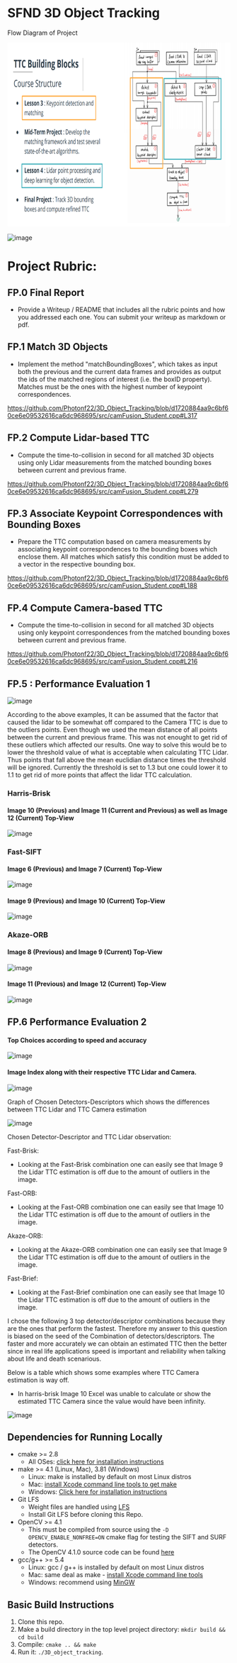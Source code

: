 # SFND 3D Object Tracking

Flow Diagram of Project

<img src="images/course_code_structure.png" width="779" height="414" />

![image](https://user-images.githubusercontent.com/105236455/225168194-121d657f-2feb-47d6-9c69-4982f24f52f3.png)

# Project Rubric:

## FP.0 Final Report
- Provide a Writeup / README that includes all the rubric points and how you addressed each one. You can submit your writeup as markdown or pdf.

## FP.1 Match 3D Objects
- Implement the method "matchBoundingBoxes", which takes as input both the previous and the current data frames and provides as output the ids of the matched regions of interest (i.e. the boxID property). Matches must be the ones with the highest number of keypoint correspondences.

https://github.com/Photonf22/3D_Object_Tracking/blob/d1720884aa9c6bf60ce6e09532616ca6dc968695/src/camFusion_Student.cpp#L317

## FP.2 Compute Lidar-based TTC
- Compute the time-to-collision in second for all matched 3D objects using only Lidar measurements from the matched bounding boxes between current and previous frame.

https://github.com/Photonf22/3D_Object_Tracking/blob/d1720884aa9c6bf60ce6e09532616ca6dc968695/src/camFusion_Student.cpp#L279

## FP.3 Associate Keypoint Correspondences with Bounding Boxes
- Prepare the TTC computation based on camera measurements by associating keypoint correspondences to the bounding boxes which enclose them. All matches which satisfy this condition must be added to a vector in the respective bounding box.

https://github.com/Photonf22/3D_Object_Tracking/blob/d1720884aa9c6bf60ce6e09532616ca6dc968695/src/camFusion_Student.cpp#L188

## FP.4 Compute Camera-based TTC
- Compute the time-to-collision in second for all matched 3D objects using only keypoint correspondences from the matched bounding boxes between current and previous frame.

https://github.com/Photonf22/3D_Object_Tracking/blob/d1720884aa9c6bf60ce6e09532616ca6dc968695/src/camFusion_Student.cpp#L216

## FP.5 : Performance Evaluation 1

![image](https://user-images.githubusercontent.com/105236455/224571888-11a896b0-9b31-402c-8735-5974c2e0b22b.png)

According to the above examples, It can be assumed that the factor that caused the lidar to be somewhat off compared to the Camera TTC is due to the outliers points. Even though we used the mean distance of all points between the current and previous frame. This was not enought to get rid of these outliers which affected our results. One way to solve this would be to lower the threshold value of what is acceptable when calculating TTC Lidar. Thus points that fall above the mean euclidian distance times the threshold will be ignored. Currently the threshold is set to 1.3 but one could lower it to 1.1 to get rid of more points that affect the lidar TTC calculation.

###  Harris-Brisk

#### Image 10  (Previous) and Image 11 (Current and Previous) as well as Image 12 (Current) Top-View
![image](https://user-images.githubusercontent.com/105236455/224577921-ceb7360f-de1c-47d7-9c29-486f8ce5efcd.png)

### Fast-SIFT

#### Image 6  (Previous) and Image 7 (Current) Top-View
![image](https://user-images.githubusercontent.com/105236455/224577970-8df0d07b-a1cd-4394-95b7-e3f2e1295edd.png)

#### Image 9 (Previous) and Image 10 (Current) Top-View
![image](https://user-images.githubusercontent.com/105236455/224578023-2215982a-4149-40d2-bc9d-2368228a527c.png)

### Akaze-ORB
#### Image 8 (Previous) and Image 9 (Current) Top-View

![image](https://user-images.githubusercontent.com/105236455/224578219-26e0f934-4886-4f0f-918a-dc21777e50b0.png)

#### Image 11 (Previous) and Image 12 (Current) Top-View

![image](https://user-images.githubusercontent.com/105236455/224578202-7946303c-96a9-4d8c-bb64-4e2f28dcce9d.png)

## FP.6 Performance Evaluation 2

#### Top Choices according to speed and accuracy

![image](https://user-images.githubusercontent.com/105236455/224578309-7878a705-e177-4cbc-9b7c-14f282ab0cec.png)

#### Image Index along with their respective TTC Lidar and Camera.

![image](https://user-images.githubusercontent.com/105236455/224578324-f6681ecc-28ac-410f-a1ad-9edec1fddfc4.png)

Graph of Chosen Detectors-Descriptors which shows the differences between TTC Lidar and TTC Camera estimation

![image](https://user-images.githubusercontent.com/105236455/224578376-839ed9e5-fcc2-4f83-b214-22bb66db6315.png)

Chosen Detector-Descriptor and TTC Lidar observation:

Fast-Brisk:
- Looking at the Fast-Brisk combination one can easily see that Image 9 the Lidar TTC  estimation is off due to the amount of outliers in the image. 

Fast-ORB:
-  Looking at the Fast-ORB combination one can easily see that Image 10 the Lidar TTC  estimation is off due to the amount of outliers in the image. 

Akaze-ORB:
- Looking at the Akaze-ORB combination one can easily see that Image 9 the Lidar TTC  estimation is off due to the amount of outliers in the image. 

Fast-Brief:
-  Looking at the Fast-Brief combination one can easily see that Image 10 the Lidar TTC  estimation is off due to the amount of outliers in the image. 

I chose the following 3 top detector/descriptor combinations because they are the ones that perform the fastest. Therefore my answer to this question is biased on the seed of the Combination of detectors/descriptors. The faster and more accurately we can obtain an estimated TTC then the better since in real life applications speed is important and reliability when talking about life and death scenarious. 

Below is a table which shows some examples where TTC Camera estimation is way off.

- In harris-brisk Image 10 Excel was unable to calculate or show the estimated TTC Camera since the value would have been infinity. 

![image](https://user-images.githubusercontent.com/105236455/224578511-8d9e3cec-97e2-4e51-ae18-da6b05a0806c.png)

## Dependencies for Running Locally
* cmake >= 2.8
  * All OSes: [click here for installation instructions](https://cmake.org/install/)
* make >= 4.1 (Linux, Mac), 3.81 (Windows)
  * Linux: make is installed by default on most Linux distros
  * Mac: [install Xcode command line tools to get make](https://developer.apple.com/xcode/features/)
  * Windows: [Click here for installation instructions](http://gnuwin32.sourceforge.net/packages/make.htm)
* Git LFS
  * Weight files are handled using [LFS](https://git-lfs.github.com/)
  * Install Git LFS before cloning this Repo.
* OpenCV >= 4.1
  * This must be compiled from source using the `-D OPENCV_ENABLE_NONFREE=ON` cmake flag for testing the SIFT and SURF detectors.
  * The OpenCV 4.1.0 source code can be found [here](https://github.com/opencv/opencv/tree/4.1.0)
* gcc/g++ >= 5.4
  * Linux: gcc / g++ is installed by default on most Linux distros
  * Mac: same deal as make - [install Xcode command line tools](https://developer.apple.com/xcode/features/)
  * Windows: recommend using [MinGW](http://www.mingw.org/)

## Basic Build Instructions

1. Clone this repo.
2. Make a build directory in the top level project directory: `mkdir build && cd build`
3. Compile: `cmake .. && make`
4. Run it: `./3D_object_tracking`.

